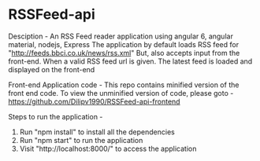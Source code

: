 # RSSFeed-api

Desciption - An RSS Feed reader application using angular 6, angular material, nodejs, Express
The application by default loads RSS feed for "http://feeds.bbci.co.uk/news/rss.xml"
But, also accepts input from the front-end. When a valid RSS feed url is given. The latest feed is loaded and displayed on the front-end

Front-end Application code - This repo contains minified version of the front end code. To view the unminified version of code, please goto - https://github.com/Dilipv1990/RSSFeed-api-frontend

Steps to run the application - 
1. Run "npm install" to install all the dependencies
2. Run "npm start" to run the application
3. Visit "http://localhost:8000/" to access the application
